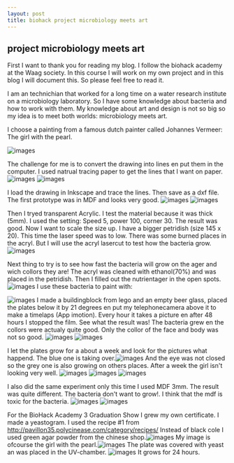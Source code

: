```yaml
---
layout: post
title: biohack project microbiology meets art
---
```


## project microbiology meets art

First I want to thank you for reading my blog. I follow the biohack academy at the Waag society. In this course I will work on my own project and in this blog I will document this.
So please feel free to read it.

I am an technichian that worked for a long time on a water research institute on a microbiology laboratory. So I have some knowledge about bacteria and how to work with them.
My knowledge about art and design is not so big so my idea is to meet both worlds: microbiology meets art.

I choose a painting from a famous dutch painter called Johannes Vermeer: The girl with the pearl.

![images](http://marijan1.github.io/images/meisjeparel.jpg)

The challenge for me is to convert the drawing into lines en put them in the computer. I used natrual tracing paper to get the lines that I want on paper.
![images](http://marijan1.github.io/images/IMG_3108.jpg)
![images](http://marijan1.github.io/images/IMG_3114.jpg)

I load the drawing in Inkscape and trace the lines. Then save as a dxf file.
The first prototype was in MDF and looks very good.
![images](http://marijan1.github.io/images/IMG_3115.jpg)
![images](http://marijan1.github.io/images/IMG_3281.jpg)

Then I tryed transparent Acrylic. I test the material because it was thick (5mm). I used the setting: Speed 5, power 100, corner 30. The result was good. Now I want to scale the size up. I have a bigger petridish (size 145 x 20). 
This time the laser speed was to low. There was some burned places in the acryl. 
But I will use the acryl lasercut to test how the bacteria grow.![images](http://marijan1.github.io/images/IMG_3175.jpg) 

Next thing to try is to see how fast the bacteria will grow on the ager and wich collors they are! 
The acryl was cleaned with ethanol(70%) and was placed in the petridish. Then I filled out the nutrientager in the open spots.![images](http://marijan1.github.io/images/IMG_3193.jpg)
I use these bacteria to paint with:


![images](http://marijan1.github.io/images/IMG_0826.jpg)
I made a buildingblock from lego and an empty beer glass, placed the plates below it by 21 degrees en put my telephonecamera above it to make a timelaps (App imotion). Every hour it takes a picture en after 48 hours I stopped the film. See what the result was!
The bacteria grew en the collors were actualy quite good. Only the collor of the face and body was not so good.
![images](http://marijan1.github.io/images/IMG_3265.jpg)
![images](http://marijan1.github.io/images/IMG_3266.jpg)

I let the plates grow for a about a week and look for the pictures what happend. The blue one is taking over.![images](http://marijan1.github.io/images/IMG_3278.jpg)
And the eye was not closed so the grey one is also growing on others places. After a week the girl isn't looking very well.
![images](http://marijan1.github.io/images/IMG_3267.jpg)
![images](http://marijan1.github.io/images/IMG_3268.jpg)
![images](http://marijan1.github.io/images/IMG_3277.jpg)

I also did the same experiment only this time I used MDF 3mm. The result was quite different. The bacteria don't want to grow!. I think that the mdf is toxic for the bacteria. 
![images](http://marijan1.github.io/images/IMG_3285.jpg) ![images](http://marijan1.github.io/images/IMG_3301.jpg)




For the BioHack Academy 3 Graduation Show I grew my own certificate. I made a yeastogram. I used the recipe #1 from http://pavillon35.polycinease.com/category/recipes/ 
Instead of black cole I used green agar powder from the chinese shop.![images](http://marijan1.github.io/images/IMG_3287.jpg)
My image is ofcourse the girl with the pearl.![images](http://marijan1.github.io/images/IMG_3291.jpg)
The plate was covered with yeast an was placed in the UV-chamber. ![images](http://marijan1.github.io/images/IMG_3295.jpg)
It grows for 24 hours.
